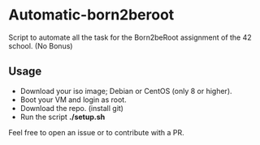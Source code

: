 # Automatic-born2beroot
Script to automate all the task for the Born2beRoot assignment of the 42 school. (No Bonus)

## Usage
 - Download your iso image; Debian or CentOS (only 8 or higher).
 - Boot your VM and login as root.
 - Download the repo. (install git)
 - Run the script **./setup.sh**

Feel free to open an issue or to contribute with a PR.

